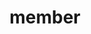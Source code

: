 ---
layout: profiles
permalink: /member/
title: member
description: members of the lab 🌱.
nav: true
nav_order: 5

profiles:
  # if you want to include more than one profile, just replicate the following block
  # and create one content file for each profile inside _pages/
  - align: right
    image: wsh.jpeg
    content: about_wsh.md
    image_circular: false # crops the image to make it circular
  - align: left
    image: lixia.jpg
    content: about_lixia.md
    image_circular: false # crops the image to make it circular
  - align: right
    image: zhw.jpg
    content: about_zhw.md
    image_circular: false # crops the image to make it circular
  - align: left
    image: gjy.jpg
    content: about_gjy.md
    image_circular: false # crops the image to make it circular
  - align: right
    image: ckw.jpg
    content: about_ckw.md
    image_circular: false # crops the image to make it circular
  - align: left
    image: hy.jpg
    content: about_hy.md
    image_circular: false # crops the image to make it circular
  - align: right
    image: zwg.jpg
    content: about_zwg.md
    image_circular: false # crops the image to make it circular
---